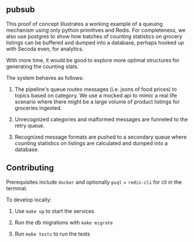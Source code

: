 ## pubsub

This proof of concept illustrates a working example of a queuing mechanism using only python primitives and Redis.
For completeness, we also use postgres to show how batches of counting statistics on grocery listings can be buffered and dumped
into a database, perhaps hooked up with Secoda even, for analytics.

With more time, it would be good to explore more optimal structures for generating the counting stats.

The system behaves as follows:

1. The pipeline's queue routes messages (i.e. jsons of food prices) to topics based on category. We use a mocked api to mimic a real life scenario where there might be a large volume of product listings for groceries ingested.

2. Unrecognized categories and malformed messages are funneled to the retry queue.

3. Recognized message formats are pushed to a secondary queue where counting statistics on listings are calculated and dumped into a database. 

## Contributing

Prerequisites include `docker` and optionally `psql` + `redis-cli` for cli in the terminal. 

To develop locally:

1. Use `make up` to start the services

2. Run the db migrations with `make migrate`

3. Run `make tests` to run the tests
